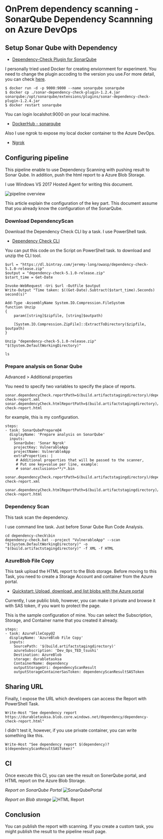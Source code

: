 # OnPrem dependency scanning - SonarQube Dependency Scannning on Azure DevOps

## Setup Sonar Qube with Dependency 

* [Dependency-Check Plugin for SonarQube](https://github.com/SonarSecurityCommunity/dependency-check-sonar-plugin)

I personally tried used Docker for creating enviornment for experiment. You need to change the plugin accoding to the version you use.For more detail, you can check [here](https://github.com/SonarSecurityCommunity/dependency-check-sonar-plugin).

```
$ docker run -d -p 9000:9000 --name sonarqube sonarqube
$ docker cp ./sonar-dependency-check-plugin-1.2.4.jar sonarqube:/opt/sonarqube/extensions/plugins/sonar-dependency-check-plugin-1.2.4.jar
$ docker restart sonarqube
```

You can login localshot:9000 on your local machine. 

* [DockerHub - sonarqube](https://hub.docker.com/_/sonarqube)

Also I use ngrok to expose my local docker container to the Azure DevOps. 

* [Ngrok](https://ngrok.com/)

## Configuring pipeline

This pipeline enable to use Dependency Scanning with pushing result to Sonar Qube. In addition, push the html report to a Azure Blob Storage. 

I use Windows VS 2017 Hosted Agent for writing this document.  

![pipeline overview](images/pipeline.png)

This article explain the configuration of the key part. This document assume that you already know the configuration of the SonarQube. 

### Download DependencyScan

Download the Dependency Check CLI by a task. I use PowerShell task. 

* [Dependency Check CLI](https://jeremylong.github.io/DependencyCheck/dependency-check-cli/index.html)

You can put this code on the Script on PowerShell task. to download and unzip the CLI tool. 

```
$url = "https://dl.bintray.com/jeremy-long/owasp/dependency-check-5.1.0-release.zip"
$output = "dependency-check-5.1.0-release.zip"
$start_time = Get-Date

Invoke-WebRequest -Uri $url -OutFile $output
Write-Output "Time taken: $((Get-Date).Subtract($start_time).Seconds) second(s)"

Add-Type -AssemblyName System.IO.Compression.FileSystem
function Unzip
{
    param([string]$zipfile, [string]$outpath)

    [System.IO.Compression.ZipFile]::ExtractToDirectory($zipfile, $outpath)
}

Unzip "dependency-check-5.1.0-release.zip" "$(System.DefaultWorkingDirectory)"

ls
```

### Prepare analysis on Sonar Qube 

Advanced > Additional properties 

You need to specify two variables to specify the place of reports. 

```
sonar.dependencyCheck.reportPath=$(build.artifactstagingdirectory)/dependency-check-report.xml
sonar.dependencyCheck.htmlReportPath=$(build.artifactstagingdirectory)/dependency-check-report.html
```

for example, this is my configuration. 

```
steps:
- task: SonarQubePrepare@4
  displayName: 'Prepare analysis on SonarQube'
  inputs:
    SonarQube: 'Sonar Ngrok'
    projectKey: VulnerableApp
    projectName: VulnerableApp
    extraProperties: |
     # Additional properties that will be passed to the scanner, 
     # Put one key=value per line, example:
     # sonar.exclusions=**/*.bin
     sonar.dependencyCheck.reportPath=$(build.artifactstagingdirectory)/dependency-check-report.xml
     sonar.dependencyCheck.htmlReportPath=$(build.artifactstagingdirectory)/dependency-check-report.html
```

### Dependency Scan 

This task scan the dependency. 

I use command line task. Just before Sonar Qube Run Code Analysis. 

```
cd dependency-check\bin
dependency-check.bat --project "VulnerableApp" --scan "$(System.DefaultWorkingDirectory)" -o "$(build.artifactstagingdirectory)" -f XML -f HTML
```

### AzureBlob File Copy

This task upload the HTML report to the Blob storage. Before moving to this Task, you need to create a Storage Account and container from the Azure portal. 

* [Quickstart: Upload, download, and list blobs with the Azure portal](https://docs.microsoft.com/en-us/azure/storage/blobs/storage-quickstart-blobs-portal)


Currently, I use public blob, however, you can make it private and browse it with SAS token, if you want to protect the page. 

This is the sample configuration of mine. You can select the Subscription, Storage, and Container name that you created it already.

```
steps:
- task: AzureFileCopy@2
  displayName: 'AzureBlob File Copy'
  inputs:
    SourcePath: '$(build.artifactstagingdirectory)'
    azureSubscription: 'Dev_Ops_TED_tsushi'
    Destination: AzureBlob
    storage: durabletasksa
    ContainerName: dependency
    outputStorageUri: dependencyScanResult
    outputStorageContainerSasToken: dependencyScanResultSASToken
```

## Sharing URL 

Finally, I expose the URL which developers can access the Report with PowerShell Task.


```
Write-Host "See dependency report https://durabletasksa.blob.core.windows.net/dependency/dependency-check-report.html"
```

I didn't test it, however, if you use private container, you can write something like this. 

```
Write-Host "See dependency report $(dependency)?$(dependencyScanResultSASToken)"
```

## CI 
Once execute this CI, you can see the result on SonerQube portal, and HTML report on the Azure Blob Storage. 

_Report on SonarQube Portal_
![SonarQubePortal](images/sonarqube.png)

_Report on Blob storage_
![HTML Report](images/report.png)



## Conclusion

You can publish the report with scanning. If you create a custom task, you might publish the result to the pipeline result page. 
